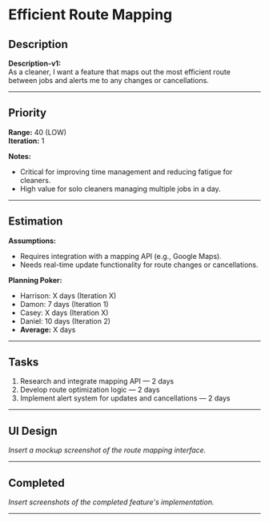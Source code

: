 # Efficient Route Mapping

## Description
**Description-v1:**  
As a cleaner, I want a feature that maps out the most efficient route between jobs and alerts me to any changes or cancellations.

---

## Priority
**Range:** 40 (LOW)  
**Iteration:** 1  

**Notes:**  
- Critical for improving time management and reducing fatigue for cleaners.  
- High value for solo cleaners managing multiple jobs in a day.

---

## Estimation
**Assumptions:**  
- Requires integration with a mapping API (e.g., Google Maps).  
- Needs real-time update functionality for route changes or cancellations.  

**Planning Poker:**  
- Harrison: X days (Iteration X)  
- Damon: 7 days (Iteration 1)  
- Casey: X days (Iteration X)
- Daniel: 10 days (Iteration 2)
- **Average:** X days  

---

## Tasks
1. Research and integrate mapping API — 2 days  
2. Develop route optimization logic — 2 days  
3. Implement alert system for updates and cancellations — 2 days  

---

## UI Design
*Insert a mockup screenshot of the route mapping interface.*

---

## Completed
*Insert screenshots of the completed feature's implementation.*

---
